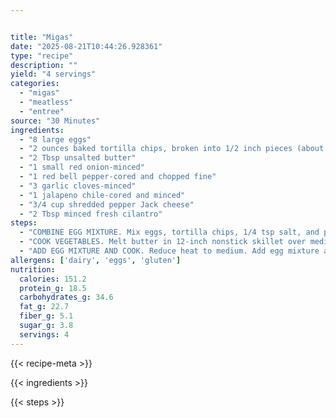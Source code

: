```yaml
---


title: "Migas"
date: "2025-08-21T10:44:26.928361"
type: "recipe"
description: ""
yield: "4 servings"
categories:
  - "migas"
  - "meatless"
  - "entree"
source: "30 Minutes"
ingredients:
  - "8 large eggs"
  - "2 ounces baked tortilla chips, broken into 1/2 inch pieces (about 1 cup)"
  - "2 Tbsp unsalted butter"
  - "1 small red onion-minced"
  - "1 red bell pepper-cored and chopped fine"
  - "3 garlic cloves-minced"
  - "1 jalapeno chile-cored and minced"
  - "3/4 cup shredded pepper Jack cheese"
  - "2 Tbsp minced fresh cilantro"
steps:
  - "COMBINE EGG MIXTURE. Mix eggs, tortilla chips, 1/4 tsp salt, and pinch of black pepper together and set aside."
  - "COOK VEGETABLES. Melt butter in 12-inch nonstick skillet over medium-high heat. Add onion and bell pepper and cook until softened, about 4 minutes. Stir in garlic and jalapeno and cook until fragrant, about 30 seconds."
  - "ADD EGG MIXTURE AND COOK. Reduce heat to medium. Add egg mixture and cook, using rubber spatula to push mixture back and forth until curds begin to form. Continue to cook, lifting and folding curds from side to side, until they clump in single mound but are still very moist, about 3 minutes. FINISH AND SEASON. Off heat, gently fold in cheese and cilantro and season with salt and pepper to taste. Serve."
allergens: ['dairy', 'eggs', 'gluten']
nutrition:
  calories: 151.2
  protein_g: 18.5
  carbohydrates_g: 34.6
  fat_g: 22.7
  fiber_g: 5.1
  sugar_g: 3.8
  servings: 4
---
```


{{< recipe-meta >}}

{{< ingredients >}}

{{< steps >}}

